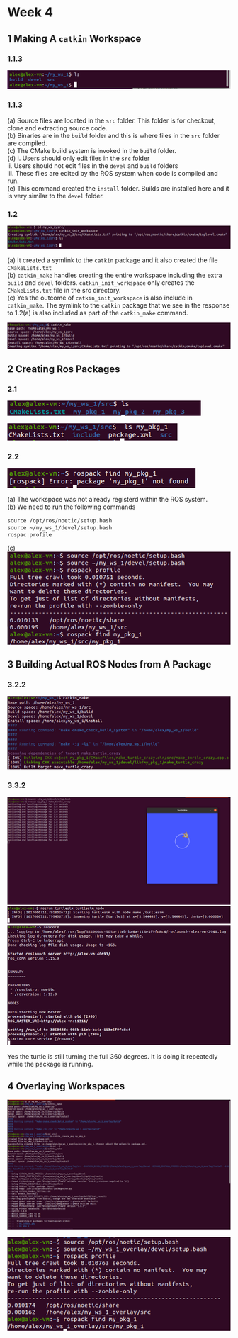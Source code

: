 # Week 4

## 1 Making A `catkin` Workspace

### 1.1.3
![1.1.3](1.1.3.png)

### 1.1.3

(a) Source files are located in the `src` folder. This folder is for checkout, clone and extracting source code.  
(b) Binaries are in the `build` folder and this is where files in the `src` folder are compiled.  
(c) The CMake build system is invoked in the `build` folder.  
(d)
  i. Users should only edit files in the `src` folder  
  ii. Users should not edit files in the `devel` and `build` folders  
  iii. These files are edited by the ROS system when code is compiled and run.  
(e) This command created the `install` folder. Builds are installed here and it is very similar to the `devel` folder.

### 1.2

![1.2](1.2.png)

(a) It created a symlink to the `catkin` package and it also created the file `CMakeLists.txt`  
(b) `catkin_make` handles creating the entire workspace including the extra `build` and `devel` folders. `catkin_init_workspace` only creates the `CMakeLists.txt` file in the src directory.  
(c) Yes the outcome of `catkin_init_workspace` is also include in `catkin_make`. The symlink to the `catkin` package that we see in the response to 1.2(a) is also included as part of the `catkin_make` command.

![1.2.a](1.2.a.png)

## 2 Creating Ros Packages

### 2.1
![2.1.a](2.1.a.png)

![2.1.b](2.1.b.png)

### 2.2

![2.2](2.2.png)

(a) The workspace was not already registerd within the ROS system.  
(b) We need to run the following commands
```
source /opt/ros/noetic/setup.bash
source ~/my_ws_1/devel/setup.bash
rospac profile
```

(c) 
![2.2.c](2.2.c.png)

## 3 Building Actual ROS Nodes from A Package

### 3.2.2
![3.2.2](3.2.2.png)

### 3.3.2

![3.3.2.a](3.3.2.a.png)
![3.3.2.b](3.3.2.b.png)
![3.3.2.c](3.3.2.c.png)

Yes the turtle is still turning the full 360 degrees. It is doing it repeatedly while the package is running.

## 4 Overlaying Workspaces

![4.2](4.2.png)

![4.5](4.5.png)
